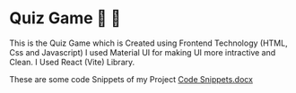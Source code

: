 # Quiz Game 🔔 🔔

This is the Quiz Game which is Created using Frontend Technology (HTML, Css and Javascript)
I used Material UI for making UI more intractive and Clean.
I Used React (Vite) Library.

These are some code Snippets of my Project
[Code Snippets.docx](https://github.com/user-attachments/files/18628784/Code.Snippets.docx)
